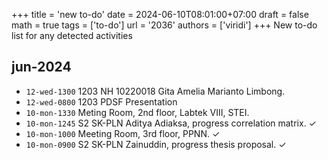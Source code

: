 +++
title = 'new to-do'
date = 2024-06-10T08:01:00+07:00
draft = false
math = true
tags = ['to-do']
url = '2036'
authors = ['viridi']
+++
New to-do list for any detected activities <!--more-->


## jun-2024
+ `12-wed-1300` 1203 NH 10220018 Gita Amelia Marianto Limbong.
+ `12-wed-0800` 1203 PDSF Presentation
+ `10-mon-1330` Meting Room, 2nd floor, Labtek VIII, STEI.
+ `10-mon-1245` S2 SK-PLN Aditya Adiaksa, progress correlation matrix. &check;
+ `10-mon-1000` Meeting Room, 3rd floor, PPNN. &check;
+ `10-mon-0900` S2 SK-PLN Zainuddin, progress thesis proposal. &check;